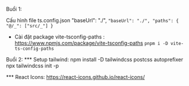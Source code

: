 Buổi 1: 

Cấu hình file ts.config.json
    "baseUrl": "./",
    ```"baseUrl": "./",
    "paths": {
    "@/_": ["src/_"]
    }
    ```
-   Cài đặt package vite-tsconfig-paths : https://www.npmjs.com/package/vite-tsconfig-paths
    `pnpm i -D vite-ts-config-paths `

Buổi 2: 
*** Setup tailwind: 
npm install -D tailwindcss postcss autoprefixer
npx tailwindcss init -p

*** React Icons:
https://react-icons.github.io/react-icons/